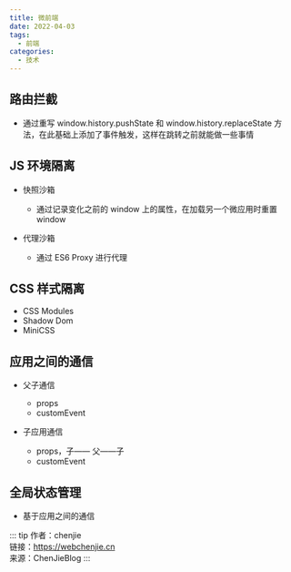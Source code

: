 ```yaml
---
title: 微前端
date: 2022-04-03
tags:
  - 前端
categories:
  - 技术
---
```


## 路由拦截

- 通过重写 window.history.pushState 和 window.history.replaceState 方法，在此基础上添加了事件触发，这样在跳转之前就能做一些事情

## JS 环境隔离

- 快照沙箱

  - 通过记录变化之前的 window 上的属性，在加载另一个微应用时重置 window

- 代理沙箱
  - 通过 ES6 Proxy 进行代理

## CSS 样式隔离

- CSS Modules
- Shadow Dom
- MiniCSS

## 应用之间的通信

- 父子通信

  - props
  - customEvent

- 子应用通信
  - props，子—— 父——子
  - customEvent

## 全局状态管理

- 基于应用之间的通信

::: tip
作者：chenjie <br>
链接：https://webchenjie.cn <br>
来源：ChenJieBlog
:::
